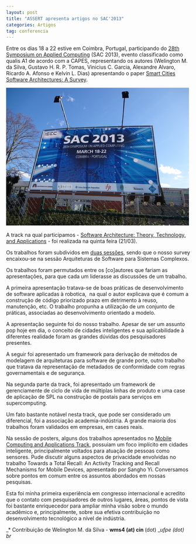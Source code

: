 ```yaml
---
layout: post
title: "ASSERT apresenta artigos no SAC'2013"
categories: Artigos
tag: conferencia
---
```


Entre os dias 18 a 22 estive em Coimbra, Portugal, participando do [28th Symposium on Applied Computing](http://www.acm.org/conferences/sac/sac2013/) (SAC 2013), evento classificado como qualis A1 de acordo com a CAPES, representando os autores (Welington M. da Silva, Gustavo H. R. P. Tomas, Vinicius C. Garcia, Alexandre Alvaro, Ricardo A. Afonso e Kelvin L. Dias) apresentando o paper [Smart Cities Software Architectures: A Survey](http://dinamico2.unibg.it/sa-tta/SAC2013_SA-TTA_accepted_papers.pdf).

![](https://github.com/assertlab/assertlab.github.io/blob/master/_posts/2013-04-01-assert-apresenta-artigos-no-sac2013/figura1.jpg)

A track na qual participamos - [Software Architecture: Theory, Technology, and Applications](http://dinamico2.unibg.it/sa-tta/) - foi realizada na quinta feira (21/03).

Os trabalhos foram subdividos em [duas sessões](http://dinamico2.unibg.it/sa-tta/SAC2013_SA-TTA_FinalProgram.pdf), sendo que o nosso survey encaixou-se na sessão Arquiteturas de Software para Sistemas Complexos.

Os trabalhos foram permutados entre os [co]autores que fariam as apresentações, para que cada um liderasse as discussões de um trabalho.

A primeira apresentação tratava-se de boas práticas de desenvolvimento de software aplicadas à robotica, &nbsp;na qual o autor explicava que é comum a construção de código priorizado prazo em detrimento à reuso, manutenção, etc. O trabalho propunha a utilização de um conjunto de práticas, associadas ao desenvolvimento orientado a modelo.

A apresentação seguinte foi do nosso trabalho. Apesar de ser um assunto pop hoje em dia, o conceito de cidades inteligentes e sua aplicabilidade à diferentes realidade foram as grandes dúvidas dos pesquisadores presentes.&nbsp;

A seguir foi apresentado um framework para derivação de métodos de modelagem de arquiteturas para software de grande porte, outro trabalho que tratava da representação de metadados de conformidade com regras governamentais e de segurança.

Na segunda parte da track, foi apresentado um framework de gerenciamente de ciclo de vida de múltiplas linhas de produto e uma case de aplicação de SPL na construção de postais para serviços em supercomputing.

Um fato bastante notável nesta track, que pode ser considerado um diferencial, foi a associação academia-indústria. A grande maioria dos trabalhos foram validados em empresas, em cases reais.

Na sessão de posters, alguns dos trabalhos apresentados no [Mobile Computing and Applications Track](http://www4.comp.polyu.edu.hk/~sac13mca/), possuiam um foco implícito em cidades inteligente, principalmente voltados para atuação de pessoas como sensores. Pude discutir alguns aspectos de privacidade envolvidas no trabalho Towards a Total Recall: An Activity Tracking and Recall Mechanisms for Mobile Devices, apresentado por Sangho Yi. Conversamos sobre pontos em comum entre os assuntos abordados em nossas pesquisas.

Esta foi minha primeira experiência em congresso internacional e acredito que o contato com pesquisadores de outros lugares, áreas, pontos de vista foi bastante enriquecedor para ampliar minha visão sobre o mundo acadêmico e, principalmente, sobre sua efetiva contribuição no desenvolvimento tecnológico a nível de indústria.

_* Contribuição de&nbsp;Welington M. da Silva -&nbsp;__wms4 (at) cin&nbsp;__(dot)&nbsp;__ufpe (dot) br_